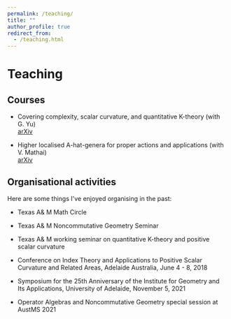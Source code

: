 ```yaml
---
permalink: /teaching/
title: ""
author_profile: true
redirect_from: 
  - /teaching.html
---
```


# Teaching  

## Courses

* Covering complexity, scalar curvature, and quantitative K-theory (with G. Yu)  
[arXiv](https://arxiv.org/abs/2203.15003)

* Higher localised A-hat-genera for proper actions and applications (with V. Mathai)  
[arXiv](https://arxiv.org/abs/2108.01838)



## Organisational activities

Here are some things I've enjoyed organising in the past:  

* Texas A\& M Math Circle

* Texas A\& M Noncommutative Geometry Seminar

* Texas A\& M working seminar on quantitative K-theory and positive scalar curvature

* Conference on Index Theory and Applications to Positive Scalar Curvature and Related Areas, Adelaide Australia, June 4 - 8, 2018

* Symposium for the 25th Anniversary of the Institute for Geometry and Its Applications, University of Adelaide, November 5, 2021

* Operator Algebras and Noncommutative Geometry special session at AustMS 2021